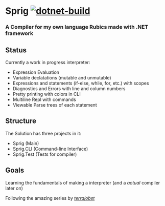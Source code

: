 # Sprig [![dotnet-build](https://github.com/SomeProgInThere/Rubics/actions/workflows/dotnet.yml/badge.svg)](https://github.com/SomeProgInThere/Rubics/actions/workflows/dotnet.yml)

### A Compiler for my own language Rubics made with .NET framework
## Status
Currently a work in progress interpreter:
  
  * Expression Evaluation
  * Variable declatations (mutable and unmutable)
  * Expressions and statements (if-else, while, for, etc.) with scopes
  * Diagnostics and Errors with line and column numbers
  * Pretty printing with colors in CLI
  * Multiline Repl with commands
  * Viewable Parse trees of each statement

## Structure
The Solution has three projects in it:
  * Sprig (Main)
  * Sprig.CLI (Command-line Interface)
  * Sprig.Test (Tests for compiler)

## Goals
Learning the fundamentals of making a interpreter (and a *actual* compiler later on)

Following the amazing series by [*terrajobst*](https://youtube.com/playlist?list=PLRAdsfhKI4OWNOSfS7EUu5GRAVmze1t2y&si=Uh0fbgiPPq36D50x)
